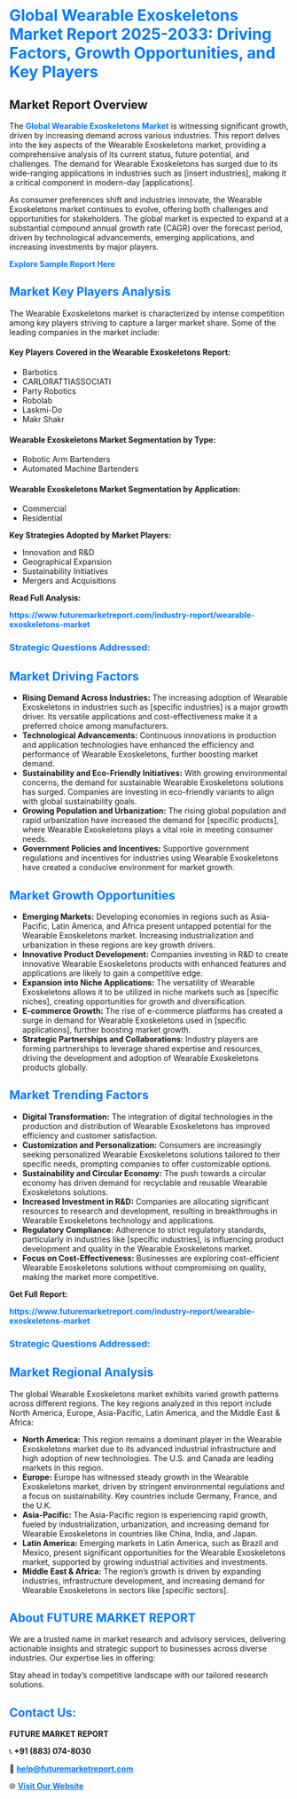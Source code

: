 <h1 style="color: #007BFF;">Global Wearable Exoskeletons Market Report 2025-2033: Driving Factors, Growth Opportunities, and Key Players</h1>

<section id="overview">
<h2>Market Report Overview</h2>
<p>The <a href="https://www.futuremarketreport.com/industry-report/wearable-exoskeletons-market" style="color: #007BFF; text-decoration: none;"><strong>Global Wearable Exoskeletons Market</strong></a> is witnessing significant growth, driven by increasing demand across various industries. This report delves into the key aspects of the Wearable Exoskeletons market, providing a comprehensive analysis of its current status, future potential, and challenges. The demand for Wearable Exoskeletons has surged due to its wide-ranging applications in industries such as [insert industries], making it a critical component in modern-day [applications].</p>
<p>As consumer preferences shift and industries innovate, the Wearable Exoskeletons market continues to evolve, offering both challenges and opportunities for stakeholders. The global market is expected to expand at a substantial compound annual growth rate (CAGR) over the forecast period, driven by technological advancements, emerging applications, and increasing investments by major players.</p>
</section>

<section id="overview">
<p><a href="https://www.futuremarketreport.com/request-sample/reportId=32283" style="color: #007BFF; text-decoration: none;"><strong>Explore Sample Report Here</strong></a></p>
</section>

<section id="key-players">
<h2 style="color: #007BFF;">Market Key Players Analysis</h2>
<p>The Wearable Exoskeletons market is characterized by intense competition among key players striving to capture a larger market share. Some of the leading companies in the market include:</p>
<h4>Key Players Covered in the Wearable Exoskeletons Report:</h4>
<ul><li>Barbotics</li><li>CARLORATTIASSOCIATI</li><li>Party Robotics</li><li>Robolab</li><li>Laskmi-Do</li><li>Makr Shakr</li></ul>
<h4>Wearable Exoskeletons Market Segmentation by Type:</h4>
<ul><li>Robotic Arm Bartenders</li><li>Automated Machine Bartenders</li></ul>

<h4>Wearable Exoskeletons Market Segmentation by Application:</h4>
<ul><li>Commercial</li><li>Residential</li></ul>
<p><strong>Key Strategies Adopted by Market Players:</strong></p>
<ul>
<li>Innovation and R&D</li>
<li>Geographical Expansion</li>
<li>Sustainability Initiatives</li>
<li>Mergers and Acquisitions</li>
</ul>
</section>

<section>
<p><strong>Read Full Analysis: </strong></p><a href="https://www.futuremarketreport.com/industry-report/wearable-exoskeletons-market" style="color: #007BFF; text-decoration: none;"><strong>https://www.futuremarketreport.com/industry-report/wearable-exoskeletons-market</strong></a>
<h3 style="color: #007BFF;">Strategic Questions Addressed:</h3>
</section>

<section id="driving-factors">
<h2 style="color: #007BFF;">Market Driving Factors</h2>
<ul>
<li><strong>Rising Demand Across Industries:</strong> The increasing adoption of Wearable Exoskeletons in industries such as [specific industries] is a major growth driver. Its versatile applications and cost-effectiveness make it a preferred choice among manufacturers.</li>
<li><strong>Technological Advancements:</strong> Continuous innovations in production and application technologies have enhanced the efficiency and performance of Wearable Exoskeletons, further boosting market demand.</li>
<li><strong>Sustainability and Eco-Friendly Initiatives:</strong> With growing environmental concerns, the demand for sustainable Wearable Exoskeletons solutions has surged. Companies are investing in eco-friendly variants to align with global sustainability goals.</li>
<li><strong>Growing Population and Urbanization:</strong> The rising global population and rapid urbanization have increased the demand for [specific products], where Wearable Exoskeletons plays a vital role in meeting consumer needs.</li>
<li><strong>Government Policies and Incentives:</strong> Supportive government regulations and incentives for industries using Wearable Exoskeletons have created a conducive environment for market growth.</li>
</ul>
</section>

<section id="growth-opportunities">
<h2 style="color: #007BFF;">Market Growth Opportunities</h2>
<ul>
<li><strong>Emerging Markets:</strong> Developing economies in regions such as Asia-Pacific, Latin America, and Africa present untapped potential for the Wearable Exoskeletons market. Increasing industrialization and urbanization in these regions are key growth drivers.</li>
<li><strong>Innovative Product Development:</strong> Companies investing in R&D to create innovative Wearable Exoskeletons products with enhanced features and applications are likely to gain a competitive edge.</li>
<li><strong>Expansion into Niche Applications:</strong> The versatility of Wearable Exoskeletons allows it to be utilized in niche markets such as [specific niches], creating opportunities for growth and diversification.</li>
<li><strong>E-commerce Growth:</strong> The rise of e-commerce platforms has created a surge in demand for Wearable Exoskeletons used in [specific applications], further boosting market growth.</li>
<li><strong>Strategic Partnerships and Collaborations:</strong> Industry players are forming partnerships to leverage shared expertise and resources, driving the development and adoption of Wearable Exoskeletons products globally.</li>
</ul>
</section>

<section id="trending-factors">
<h2 style="color: #007BFF;">Market Trending Factors</h2>
<ul>
<li><strong>Digital Transformation:</strong> The integration of digital technologies in the production and distribution of Wearable Exoskeletons has improved efficiency and customer satisfaction.</li>
<li><strong>Customization and Personalization:</strong> Consumers are increasingly seeking personalized Wearable Exoskeletons solutions tailored to their specific needs, prompting companies to offer customizable options.</li>
<li><strong>Sustainability and Circular Economy:</strong> The push towards a circular economy has driven demand for recyclable and reusable Wearable Exoskeletons solutions.</li>
<li><strong>Increased Investment in R&D:</strong> Companies are allocating significant resources to research and development, resulting in breakthroughs in Wearable Exoskeletons technology and applications.</li>
<li><strong>Regulatory Compliance:</strong> Adherence to strict regulatory standards, particularly in industries like [specific industries], is influencing product development and quality in the Wearable Exoskeletons market.</li>
<li><strong>Focus on Cost-Effectiveness:</strong> Businesses are exploring cost-efficient Wearable Exoskeletons solutions without compromising on quality, making the market more competitive.</li>
</ul>
</section>

<section>
<p><strong>Get Full Report: </strong></p><a href="https://www.futuremarketreport.com/industry-report/wearable-exoskeletons-market" style="color: #007BFF; text-decoration: none;"><strong>https://www.futuremarketreport.com/industry-report/wearable-exoskeletons-market</strong></a>
<h3 style="color: #007BFF;">Strategic Questions Addressed:</h3>
</section>


<section id="regional-analysis">
<h2 style="color: #007BFF;">Market Regional Analysis</h2>
<p>The global Wearable Exoskeletons market exhibits varied growth patterns across different regions. The key regions analyzed in this report include North America, Europe, Asia-Pacific, Latin America, and the Middle East & Africa:</p>
<ul>
<li><strong>North America:</strong> This region remains a dominant player in the Wearable Exoskeletons market due to its advanced industrial infrastructure and high adoption of new technologies. The U.S. and Canada are leading markets in this region.</li>
<li><strong>Europe:</strong> Europe has witnessed steady growth in the Wearable Exoskeletons market, driven by stringent environmental regulations and a focus on sustainability. Key countries include Germany, France, and the U.K.</li>
<li><strong>Asia-Pacific:</strong> The Asia-Pacific region is experiencing rapid growth, fueled by industrialization, urbanization, and increasing demand for Wearable Exoskeletons in countries like China, India, and Japan.</li>
<li><strong>Latin America:</strong> Emerging markets in Latin America, such as Brazil and Mexico, present significant opportunities for the Wearable Exoskeletons market, supported by growing industrial activities and investments.</li>
<li><strong>Middle East & Africa:</strong> The region’s growth is driven by expanding industries, infrastructure development, and increasing demand for Wearable Exoskeletons in sectors like [specific sectors].</li>
</ul>
</section>

<footer>
<h2 style="color: #007BFF;">About FUTURE MARKET REPORT</h2>
<p>We are a trusted name in market research and advisory services, delivering actionable insights and strategic support to businesses across diverse industries. Our expertise lies in offering:</p>

<p>Stay ahead in today’s competitive landscape with our tailored research solutions.</p>

<h2 style="color: #007BFF;">Contact Us:</h2>
<p><strong>FUTURE MARKET REPORT</strong></p>
<p>📞 <strong>+91 (883) 074-8030</strong></p>
<p>📧 <strong><a href="mailto:help@futuremarketreport.com" style="color: #007BFF;">help@futuremarketreport.com</a></strong></p>
<p>🌐 <strong><a href="https://www.futuremarketreport.com/" style="color: #007BFF;">Visit Our Website</a></strong></p>
</footer>
